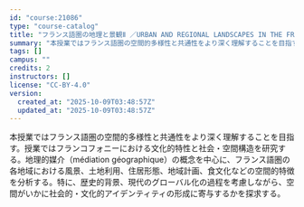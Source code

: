```yaml
---
id: "course:21086"
type: "course-catalog"
title: "フランス語圏の地理と景観Ⅱ ／URBAN AND REGIONAL LANDSCAPES IN THE FRENCH-SPEAKING WORLD II"
summary: "本授業ではフランス語圏の空間的多様性と共通性をより深く理解することを目指す。授業ではフランコフォニーにおける文化的特性と社会・空間構造を研究する。地理的媒介（médiation géographique）の概念を中心に、フランス語圏の各地域…"
tags: []
campus: ""
credits: 2
instructors: []
license: "CC-BY-4.0"
version:
  created_at: "2025-10-09T03:48:57Z"
  updated_at: "2025-10-09T03:48:57Z"
---
```

本授業ではフランス語圏の空間的多様性と共通性をより深く理解することを目指す。授業ではフランコフォニーにおける文化的特性と社会・空間構造を研究する。地理的媒介（médiation géographique）の概念を中心に、フランス語圏の各地域における風景、土地利用、住居形態、地域計画、食文化などの空間的特徴を分析する。特に、歴史的背景、現代のグローバル化の過程を考慮しながら、空間がいかに社会的・文化的アイデンティティの形成に寄与するかを探求する。
